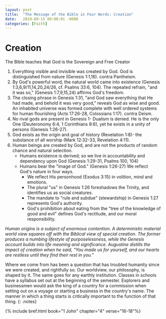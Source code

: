 ```yaml
---
layout: post
title:  "The Message of the Bible in Four Words: Creation"
date:   2019-09-15 00:00:01 -0600
categories: [Faith]
---
```


# **Creation**

The Bible teaches that God is the Sovereign and Free Creator

1. Everything visible and invisible was created by God. God is distinguished from nature (Genesis 1:1,16). contra Pantheism.
2. By God's powerful word, the natural world came into existence (Genesis 1:3,6,9/11,14,20,24/26, cf. Psalms 33:6, 104). The repeated refrain, "and it was so," (Genesis 1:7,9,15,24) affirms God's freedom.
3. The closing phrase in Genesis 1:31, "and God saw everything that He had made, and behold it was very good," reveals God as wise and good. An inhabited universe was formed complete with well ordered systems for human flourishing (Acts 17:26-28, Colossians 1:17). contra Deism.
4. No rival gods are present in Genesis 1- Dualism is denied. He is the only One (Deuteronomy 6:4, 1 Corinthians 8:6), yet he exists in a unity of persons (Genesis 1:26-27).
5. God exists as the origin and goal of history (Revelation 1:8)- the substance of all worship (Mark 12:32-33, Revelation 4:11).
6. Human beings are created by God, and are not the products of random chance and natural selection.
    * Humans existence is derived; so we live in accountability and dependency upon God (Genesis 1:29-31, Psalms 100, 104)
    * Humans bear the "image of God." (Genesis 1:26-27) We reflect God's nature in four ways.
      * We reflect His personhood (Exodus 3:15) in volition, mind and emotions.
      * The plural "us" in Genesis 1:26 foreshadows the Trinity, and identifies us as social creatures.
      * The mandate to "rule and subdue" (stewardship) in Genesis 1:27 represents God's authority.
      * God's prohibition about eating from the "tree of the knowledge of good and evil" defines God's rectitude, and our moral responsibility.

*Human origins is a subject of enormous contention. A deterministic material world view squares off with the Biblical view of special creation. The former produces a numbing lifestyle of purposelessness, while the Genesis account builds into life meaning and significance. Augustine distills the impact of creation when he said, "You made us for yourself, and our hearts are restless until they find their rest in you."*

Where we come from has been a question that has troubled humanity since we were created, and rightfully so. Our worldview, our philosophy, is shaped by it. The same goes for any earthly institution. Classes in schools have a syllabus set out at the beginning of the semester. Explorers and businessmen would ask the king of a country for a commission when setting out on a voyage or starting a business in the country's name. The manner in which a thing starts is critically important to the function of that thing.
{: .notes} 

{% include bref.html book="1 John" chapter="4" verse="16-18"%}
